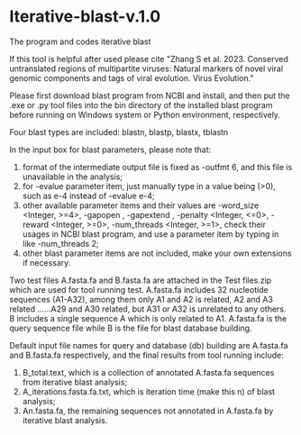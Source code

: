 # Iterative-blast-v.1.0
The program and codes iterative blast

If this tool is helpful after used please cite "Zhang S et al. 2023. Conserved untranslated regions of multipartite viruses: Natural markers of novel viral genomic components and tags of viral evolution. Virus Evolution."

Please first download blast program from NCBI and install, and then put the .exe or .py tool files into the bin directory of the installed blast program before running on Windows system or Python environment, respectively.

Four blast types are included: blastn, blastp, blastx, tblastn

In the input box for blast parameters, please note that:
1)	format of the intermediate output file is fixed as -outfmt 6, and this file is unavailable in the analysis;
2)	for -evalue parameter item, just manually type in a value being <Real> (>0), such as e-4 instead of -evalue e-4;
3)	other available parameter items and their values are -word_size <Integer, >=4>, -gapopen <Integer>, -gapextend <Integer>, -penalty <Integer, <=0>, -reward <Integer, >=0>, -num_threads <Integer, >=1>, check their usages in NCBI blast program, and use a parameter item by typing in like -num_threads 2; 
4)	other blast parameter items are not included, make your own extensions if necessary.

Two test files A.fasta.fa and B.fasta.fa are attached in the Test files.zip which are used for tool running test. A.fasta.fa includes 32 nucleotide sequences (A1-A32), among them only A1 and A2 is related, A2 and A3 related ……A29 and A30 related, but A31 or A32 is unrelated to any others. B includes a single sequence A which is only related to A1. A.fasta.fa is the query sequence file while B is the file for blast database building.

Default input file names for query and database (db) building are A.fasta.fa and B.fasta.fa respectively, and the final results from tool running include:
1)	B_total.text, which is a collection of annotated A.fasta.fa sequences from iterative blast analysis;
2)	A_iterations.fasta.fa.txt, which is iteration time (make this n) of blast analysis;
3)	An.fasta.fa, the remaining sequences not annotated in A.fasta.fa by iterative blast analysis.
